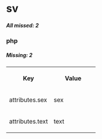 # sv

##### All missed: 2


### php

##### Missing: 2

<table width="100%">
<tr><th width="50%">

Key

</th><th width="50%">

Value

</th></tr>
<tr><td width="50%">

attributes.sex

</td><td width="50%">

sex

</td></tr>
<tr><td width="50%">

attributes.text

</td><td width="50%">

text

</td></tr>
</table>
